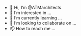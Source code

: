 - 👋 Hi, I’m @ATMarchitects
- 👀 I’m interested in ...
- 🌱 I’m currently learning ...
- 💞️ I’m looking to collaborate on ...
- 📫 How to reach me ...

<!---
ATMarchitects/ATMarchitects is a ✨ special ✨ repository because its `README.md` (this file) appears on your GitHub profile.
You can click the Preview link to take a look at your changes.
--->
